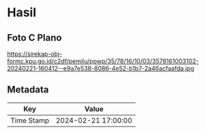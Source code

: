 # Hasil

## Foto C Plano

https://sirekap-obj-formc.kpu.go.id/c2df/pemilu/ppwp/35/78/16/10/03/3578161003102-20240221-160412--e9a7e538-8086-4e52-b1b7-2a46acfaafda.jpg


## Metadata

| Key        | Value               |
| ---------- | ------------------- |
| Time Stamp | 2024-02-21 17:00:00 |



